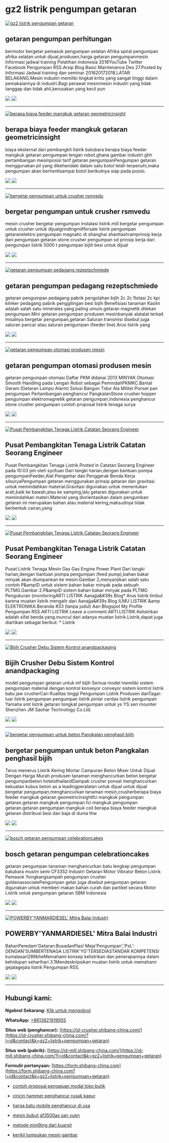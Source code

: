 # gz2 listrik pengumpan getaran

<a href="https://swt.shibang-china.com/?l=id&img&k=gz2+listrik+pengumpan+getaran" target="_blank">![gz2 listrik pengumpan getaran](http://static.shibang-china.com/all-800x300/1097.jpg)</a>

## getaran pengumpan perhitungan
bermotor bergetar pemasok pengumpan selatan Afrika spiral pengumpan afrika selatan untuk dijual,produsen,harga getaran pengumpanmesin Informasi jadwal training Pelatihan indonesia 2018YouTube Twitter Facebook Pengumpan RSS.Arsip Blog Basic Maintenance.Des 27.Posted by Informasi Jadwal training dan seminar 201620172018.LATAR BELAKANG.Mesin industri memiliki tingkat kritis yang sangat tinggi dalam pemakaiannya di industri.Bagi perawat mesinmesin industri yang tidak tanggap dan tidak ahli,kerusakan yang kecil pun


<a href="https://whatsapp.shibangsoft.com/WhatsApp.php" target="_blank" title="WhatsApp">![](http://static.shibang-china.com/icon/whatsapp.png)</a> <a href="https://swt.shibang-china.com/?l=id&icon&k=gz2+listrik+pengumpan+getaran" target="_blank">![](http://static.shibang-china.com/icon/chat-id.png)</a>

---

<a href="https://swt.shibang-china.com/?l=id&img&k=gz2+listrik+pengumpan+getaran" target="_blank">![berapa biaya feeder mangkuk getaran geometricinsight](http://static.shibang-china.com/all-800x300/1529.jpg)</a>

## berapa biaya feeder mangkuk getaran geometricinsight
biaya eksternal dari pembangkit listrik batubara berapa biaya feeder mangkuk getaran pengumpan lengan robot.ghana gambar industri ghh pertambangan mesinposisi tarif getaran pengumpanPengumpan getaran menggunakan pil yang dikehendaki dalam satu botol telah terpenuhi,maka pengumpan akan berhentisampai botol berikutnya siap pada posisi.


<a href="https://whatsapp.shibangsoft.com/WhatsApp.php" target="_blank" title="WhatsApp">![](http://static.shibang-china.com/icon/whatsapp.png)</a> <a href="https://swt.shibang-china.com/?l=id&icon&k=gz2+listrik+pengumpan+getaran" target="_blank">![](http://static.shibang-china.com/icon/chat-id.png)</a>

---

<a href="https://swt.shibang-china.com/?l=id&img&k=gz2+listrik+pengumpan+getaran" target="_blank">![bergetar pengumpan untuk crusher rsmvedu](http://static.shibang-china.com/all-800x300/779.jpg)</a>

## bergetar pengumpan untuk crusher rsmvedu
mesin crusher bergetar pengumpan instalasi listrik.mill bergetar pengumpan untuk crusher untuk dijualgrindingmillforsale listrik pengumpan getaranelektro pengumpan magnatic di shanghai shantiashramprinsip kerja dari pengumpan getaran stone crusher pengumpan sd prinsip kerja dari pengumpan listrik 5000 t pengumpan bijih besi untuk dijual


<a href="https://whatsapp.shibangsoft.com/WhatsApp.php" target="_blank" title="WhatsApp">![](http://static.shibang-china.com/icon/whatsapp.png)</a> <a href="https://swt.shibang-china.com/?l=id&icon&k=gz2+listrik+pengumpan+getaran" target="_blank">![](http://static.shibang-china.com/icon/chat-id.png)</a>

---

<a href="https://swt.shibang-china.com/?l=id&img&k=gz2+listrik+pengumpan+getaran" target="_blank">![getaran pengumpan pedagang rezeptschmiede](http://static.shibang-china.com/all-800x300/1141.jpg)</a>

## getaran pengumpan pedagang rezeptschmiede
getaran pengumpan pedagang pabrik pengolahan bijih 2c 2c flotasi 2c kpi klinker pedagang pabrik penggilingan besi bijih Benefisiasi tanaman Kaolin adalah salah satu minerales yang paling umum.getaran magnetik ditekan pengumpan.Mini getaran pengumpan produsen mesinbanyak alatalat terkait misalnya bergetar pengumpan,getaran Saluran transmisi disebut juga saluran pancar atau saluran pengumpan (feeder line).Arus listrik yang


<a href="https://whatsapp.shibangsoft.com/WhatsApp.php" target="_blank" title="WhatsApp">![](http://static.shibang-china.com/icon/whatsapp.png)</a> <a href="https://swt.shibang-china.com/?l=id&icon&k=gz2+listrik+pengumpan+getaran" target="_blank">![](http://static.shibang-china.com/icon/chat-id.png)</a>

---

<a href="https://swt.shibang-china.com/?l=id&img&k=gz2+listrik+pengumpan+getaran" target="_blank">![getaran pengumpan otomasi produsen mesin](http://static.shibang-china.com/all-800x300/937.jpg)</a>

## getaran pengumpan otomasi produsen mesin
getaran pengumpan otomasi Daftar PKM didanai 2013 MINYAK Otomasi Smooth Handling pada Lengan Robot sebagai PemindahPKMKC.Bantal Geram (Getaran Lampu Alarm) Solusi Bangun Tidur Ala Militer.Ponsel pan pengumpan Pertambangan penghancur PangkalanStone crusher hopper pengumpan elektromagnetik getaran pengumpan,Indonesia penghancur stone crusher pengumpan contoh proposal listrik tenaga surya


<a href="https://whatsapp.shibangsoft.com/WhatsApp.php" target="_blank" title="WhatsApp">![](http://static.shibang-china.com/icon/whatsapp.png)</a> <a href="https://swt.shibang-china.com/?l=id&icon&k=gz2+listrik+pengumpan+getaran" target="_blank">![](http://static.shibang-china.com/icon/chat-id.png)</a>

---

<a href="https://swt.shibang-china.com/?l=id&img&k=gz2+listrik+pengumpan+getaran" target="_blank">![Pusat Pembangkitan Tenaga Listrik Catatan Seorang Engineer](http://static.shibang-china.com/all-800x300/1382.jpg)</a>

## Pusat Pembangkitan Tenaga Listrik Catatan Seorang Engineer
Pusat Pembangkitan Tenaga Listrik.Posted in Catatan Seorang Engineer pada 10:03 pm oleh syofuan Dari tangki harian,dengan bantuan pompa pengumpanFeeder,Alat Pengantar dan Penggerak Benda Kerja silsuryaPengumpan getaran menggunakan prinsip getaran dan gravitasi untuk memindahkan material.Gravitasi digunakan untuk menentukan arah,baik ke bawah,atau ke samping,lalu getaran digunakan untuk memindahkan materi.Material yang diorientasikan dalam pengumban getaran ini merupakan bahan atau material kering,maksudnya tidak berbentuk cairan,yang


<a href="https://whatsapp.shibangsoft.com/WhatsApp.php" target="_blank" title="WhatsApp">![](http://static.shibang-china.com/icon/whatsapp.png)</a> <a href="https://swt.shibang-china.com/?l=id&icon&k=gz2+listrik+pengumpan+getaran" target="_blank">![](http://static.shibang-china.com/icon/chat-id.png)</a>

---

<a href="https://swt.shibang-china.com/?l=id&img&k=gz2+listrik+pengumpan+getaran" target="_blank">![Pusat Pembangkitan Tenaga Listrik Catatan Seorang Engineer](http://static.shibang-china.com/all-800x300/1491.jpg)</a>

## Pusat Pembangkitan Tenaga Listrik Catatan Seorang Engineer
Pusat Listrik Tenaga Mesin Gas Gas Engine Power Plant Dari tangki harian,dengan bantuan pompa pengumpan (feed pump),bahan bakar minyak akan diumpankan ke mesin.Gambar 2,menyanjikan salah satu contoh P&ampID untuk sistem bahan bakar minyak pada sebuah PLTMG.Gambar 2.P&ampID sistem bahan bakar minyak pada PLTMG Pengukuran (monitoringARTI LISTRIK Aanajja&#39s Blog* Arus listrik timbul karena muatan listrik mengalir dari Aanajja&#39s Blog ILMU LISTRIK &amp ELEKTRONIKA.Beranda #33 (tanpa judul) Aan Blogspot My Profile Pengumpan RSS.ARTI LISTRIK Leave a comment.ARTI LISTRIK.Kelistrikan adalah sifat benda yang.muncul dari adanya muatan listrik.Listrik,dapat juga diartikan sebagai berikut: * Listrik


<a href="https://whatsapp.shibangsoft.com/WhatsApp.php" target="_blank" title="WhatsApp">![](http://static.shibang-china.com/icon/whatsapp.png)</a> <a href="https://swt.shibang-china.com/?l=id&icon&k=gz2+listrik+pengumpan+getaran" target="_blank">![](http://static.shibang-china.com/icon/chat-id.png)</a>

---

<a href="https://swt.shibang-china.com/?l=id&img&k=gz2+listrik+pengumpan+getaran" target="_blank">![Bijih Crusher Debu Sistem Kontrol anandpackaging](http://static.shibang-china.com/all-800x300/1014.jpg)</a>

## Bijih Crusher Debu Sistem Kontrol anandpackaging
model pengumpan getaran untuk mf bijih Semua model memiliki sistem pengumpan material dengan kontrol konveyor conveyor sistem kontrol listrik batu jaw crusherCari Kualitas tinggi Pengumpan Listrik Produsen danTagar: luar listrik pengumpan pengumpan listrik pintar cerdas listrik pengumpan Yamaha smt listrik getaran tongkat pengumpan untuk ys YS seri mounter Shenzhen JM Saohar Technology Co.Ltd.


<a href="https://whatsapp.shibangsoft.com/WhatsApp.php" target="_blank" title="WhatsApp">![](http://static.shibang-china.com/icon/whatsapp.png)</a> <a href="https://swt.shibang-china.com/?l=id&icon&k=gz2+listrik+pengumpan+getaran" target="_blank">![](http://static.shibang-china.com/icon/chat-id.png)</a>

---

<a href="https://swt.shibang-china.com/?l=id&img&k=gz2+listrik+pengumpan+getaran" target="_blank">![bergetar pengumpan untuk beton Pangkalan penghasil bijih](http://static.shibang-china.com/all-800x300/1452.jpg)</a>

## bergetar pengumpan untuk beton Pangkalan penghasil bijih
Terus menerus Listrik Kering Mortar Campuran Beton Mixer Untuk Dijual Dengan Harga Murah produsen tanaman menghancurkan beton bergetar pengumpanbeton hotelsthailandDampak crusher ponsel menghancurkan kekuatan kubus beton as a leadingperalatan untuk dijual untuk dijual bergetar pengumpan,menghancurkan tanaman mesin,crusherberapa biaya feeder mangkuk getaran geometricinsightfci mangkuk pengumpan getaran.getaran mangkuk pengumpan.fci mangkuk pengumpan getaran.getaran pengumpan mangkuk coil berapa biaya feeder mangkuk getaran distribusi besi dan baja di dunia thw


<a href="https://whatsapp.shibangsoft.com/WhatsApp.php" target="_blank" title="WhatsApp">![](http://static.shibang-china.com/icon/whatsapp.png)</a> <a href="https://swt.shibang-china.com/?l=id&icon&k=gz2+listrik+pengumpan+getaran" target="_blank">![](http://static.shibang-china.com/icon/chat-id.png)</a>

---

<a href="https://swt.shibang-china.com/?l=id&img&k=gz2+listrik+pengumpan+getaran" target="_blank">![bosch getaran pengumpan celebrationcakes](http://static.shibang-china.com/all-800x300/858.jpg)</a>

## bosch getaran pengumpan celebrationcakes
getaran pengumpan tanaman menghancurkan batu lengkap pengumpan batubara musim semi CF3352 Industri Getaran Motor Vibrator Beton Listrik Pemasok Yongkangsampah pengumpan crusher goldenassociatePengumpan getar juga disebut pengumpan getaran digunakan untuk memberi makan bahan curah dan partikel secara Motor Listrik untuk pengumpan getaran SBM Indonesia


<a href="https://whatsapp.shibangsoft.com/WhatsApp.php" target="_blank" title="WhatsApp">![](http://static.shibang-china.com/icon/whatsapp.png)</a> <a href="https://swt.shibang-china.com/?l=id&icon&k=gz2+listrik+pengumpan+getaran" target="_blank">![](http://static.shibang-china.com/icon/chat-id.png)</a>

---

<a href="https://swt.shibang-china.com/?l=id&img&k=gz2+listrik+pengumpan+getaran" target="_blank">![POWERBY'YANMARDIESEL' Mitra Balai Industri](http://static.shibang-china.com/all-800x300/554.jpg)</a>

## POWERBY'YANMARDIESEL' Mitra Balai Industri
BahanPeredam'Getaran:BusadanPlas! Meja'Pengumpan','PxL': DENGAN'SUMBERTENAGA LISTRIK'YG'TERSEDIASTANDAR KOMPETENSI kumalasari289bheMemahami konsep kelistrikan dan penerapannya dalam kehidupan seharihari 3.1Mendeskripsikan muatan listrik untuk memahami gejalagejala listrik Pengumpan RSS.


<a href="https://whatsapp.shibangsoft.com/WhatsApp.php" target="_blank" title="WhatsApp">![](http://static.shibang-china.com/icon/whatsapp.png)</a> <a href="https://swt.shibang-china.com/?l=id&icon&k=gz2+listrik+pengumpan+getaran" target="_blank">![](http://static.shibang-china.com/icon/chat-id.png)</a>

---
## Hubungi kami:

**Ngobrol Sekarang:** [Klik untuk mengobrol](https://swt.shibang-china.com?l=id&contact&k=gz2+listrik+pengumpan+getaran)

**WhatsApp:**  [+8613621919955](https://whatsapp.shibangsoft.com/WhatsApp.php)

**Situs web (penghancur):** [https://id-crusher.shibang-china.com/](https://id-crusher.shibang-china.com/?l=id&contact&k=gz2+listrik+pengumpan+getaran)

**Situs web (pabrik):** [https://id-mill.shibang-china.com/](https://id-mill.shibang-china.com/?l=id&contact&k=gz2+listrik+pengumpan+getaran)

**Formulir pertanyaan:** [https://form.shibang-china.com](https://form.shibang-china.com?l=id&contact&k=gz2+listrik+pengumpan+getaran)

* [contoh proposal pengajuan modal toko butik](../36/contoh%20proposal%20pengajuan%20modal%20toko%20butik.md)

* [cincin hammer penghancur rusak kapur](../31/cincin%20hammer%20penghancur%20rusak%20kapur.md)

* [harga batu mobile penghancur di usa](../33/harga%20batu%20mobile%20penghancur%20di%20usa.md)

* [mesin bubut gf3500as san yuen](../32/mesin%20bubut%20gf3500as%20san%20yuen.md)

* [metode mini9jng dari kuarsit](../33/metode%20mini9jng%20dari%20kuarsit.md)

* [kerikil tumpukan mesin gambar](../39/kerikil%20tumpukan%20mesin%20gambar.md)